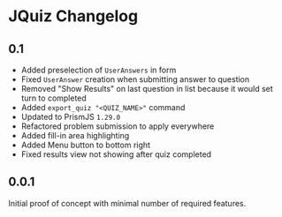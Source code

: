 # JQuiz Changelog

## 0.1

- Added preselection of `UserAnswers` in form
- Fixed `UserAnswer` creation when submitting answer to question
- Removed "Show Results" on last question in list because it would set turn to completed
- Added `export_quiz "<QUIZ_NAME>"` command
- Updated to PrismJS `1.29.0`
- Refactored problem submission to apply everywhere
- Added fill-in area highlighting
- Added Menu button to bottom right
- Fixed results view not showing after quiz completed

## 0.0.1

Initial proof of concept with minimal number of required features.

